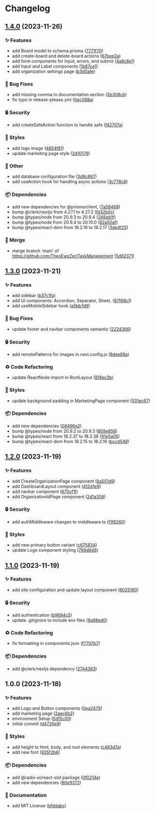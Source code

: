 # Changelog

## [1.4.0](https://github.com/TheoEwzZer/TaskManagement/compare/v1.3.0...v1.4.0) (2023-11-26)


### ✨ Features

* add Board model to schema.prisma ([7771f70](https://github.com/TheoEwzZer/TaskManagement/commit/7771f704fe5f63b8413a42d33b6a916a5fee0a32))
* add create-board and delete-board actions ([67bee2a](https://github.com/TheoEwzZer/TaskManagement/commit/67bee2a234f41b6dea93dfe8cea255357f8f54b8))
* add form components for input, errors, and submit ([4a8c8e1](https://github.com/TheoEwzZer/TaskManagement/commit/4a8c8e121f352bd240a63d5e9356d1d2d94ffd8e))
* add Input and Label components ([1b67ce1](https://github.com/TheoEwzZer/TaskManagement/commit/1b67ce1de9ffef0eca91d615f6ebf4be62582453))
* add organization settings page ([b3d0afe](https://github.com/TheoEwzZer/TaskManagement/commit/b3d0afe85ad27d38c3cf72d76ac4698e5e710f07))


### 🐛 Bug Fixes

* add missing comma to documentation section ([5b308cb](https://github.com/TheoEwzZer/TaskManagement/commit/5b308cb10cfd77152a3eadbd4b3e59e814b1263d))
* fix typo in release-please.yml ([0ec088a](https://github.com/TheoEwzZer/TaskManagement/commit/0ec088ae4863190eab018ecd65ab6d73693f28f1))


### 🔒️ Security

* add createSafeAction function to handle safe ([f42707a](https://github.com/TheoEwzZer/TaskManagement/commit/f42707a2c28925ab30e2f541e34eb409bbcb9cef))


### 💄 Styles

* add logo image ([4854f81](https://github.com/TheoEwzZer/TaskManagement/commit/4854f813ce10ad2710a1965a7cf5242f0a754346))
* update marketing page style ([2410179](https://github.com/TheoEwzZer/TaskManagement/commit/24101792cae6f16d9b7d492e126f00d043db0961))


### 🔧 Other

* add database configuration file ([3d8c887](https://github.com/TheoEwzZer/TaskManagement/commit/3d8c88775860bc83b98005c188a3ed69febea753))
* add useAction hook for handling async actions ([3c778c8](https://github.com/TheoEwzZer/TaskManagement/commit/3c778c8c4565f7ad4238ac5f1c3f98a242f4bc88))


### 📦 Dependencies

* add new dependencies for @prisma/client, ([7a59468](https://github.com/TheoEwzZer/TaskManagement/commit/7a59468e626921c9685a2b6a8afc5a0eea0fc6f6))
* bump @clerk/nextjs from 4.27.1 to 4.27.2 ([fd32b0c](https://github.com/TheoEwzZer/TaskManagement/commit/fd32b0cbd3b3b4975dda37c6a1f0e8d472dccfd0))
* bump @types/node from 20.9.3 to 20.9.4 ([346eb1f](https://github.com/TheoEwzZer/TaskManagement/commit/346eb1ff3b8bbc8aad1b5460f1c7256cb9708bcf))
* bump @types/node from 20.9.4 to 20.10.0 ([82a50af](https://github.com/TheoEwzZer/TaskManagement/commit/82a50afa746008fc5fc9df48fcc50cdfa483aea7))
* bump @types/react-dom from 18.2.16 to 18.2.17 ([3de4f25](https://github.com/TheoEwzZer/TaskManagement/commit/3de4f25c7639ad555e0c61853ad3796c779853f0))


### 🔀 Merge

* merge branch 'main' of https://github.com/TheoEwzZer/TaskManagement ([5d92371](https://github.com/TheoEwzZer/TaskManagement/commit/5d92371c3e20be33beda3c2bc597100dc1ce1921))

## [1.3.0](https://github.com/TheoEwzZer/TaskManagement/compare/v1.2.0...v1.3.0) (2023-11-21)


### ✨ Features

* add sidebar ([b37c1fa](https://github.com/TheoEwzZer/TaskManagement/commit/b37c1fa250ffd4eb500b90eef358d51733b8513c))
* add UI components: Accordion, Separator, Sheet, ([87f68c1](https://github.com/TheoEwzZer/TaskManagement/commit/87f68c1ddd69c84245d16df7e3156085281bc64f))
* add useMobileSidebar hook ([a5bb7d9](https://github.com/TheoEwzZer/TaskManagement/commit/a5bb7d960eb65736becf0fc779b8fecff18236cc))


### 🐛 Bug Fixes

* update footer and navbar components semantic ([2224366](https://github.com/TheoEwzZer/TaskManagement/commit/22243665b6d8140ed5c97515d23b5b922dc0021d))


### 🔒️ Security

* add remotePatterns for images in next.config.js ([8dee68a](https://github.com/TheoEwzZer/TaskManagement/commit/8dee68ac5ed2d90aa525434dead3e3d2c51ac8b5))


### ♻️ Code Refactoring

* update ReactNode import in RootLayout ([818ec3b](https://github.com/TheoEwzZer/TaskManagement/commit/818ec3b62c04b2ecb648e782510f0f7506c32665))


### 💄 Styles

* update background padding in MarketingPage component ([031ec67](https://github.com/TheoEwzZer/TaskManagement/commit/031ec676e3e78b9ac99a52a51b00e69e43717cf5))


### 📦 Dependencies

* add new dependencies ([08496e2](https://github.com/TheoEwzZer/TaskManagement/commit/08496e2e2ca73472670b3e994ecbbaf939c384c2))
* bump @types/node from 20.9.2 to 20.9.3 ([958e856](https://github.com/TheoEwzZer/TaskManagement/commit/958e856d8faba344aeec16517c2e103b0965efa5))
* bump @types/react from 18.2.37 to 18.2.38 ([91e5a05](https://github.com/TheoEwzZer/TaskManagement/commit/91e5a05db918f2a5ed08ffa20e4d00f4732447f3))
* bump @types/react-dom from 18.2.15 to 18.2.16 ([bccd549](https://github.com/TheoEwzZer/TaskManagement/commit/bccd54911895c4ca0aca419527d5b940a8ae8a6f))

## [1.2.0](https://github.com/TheoEwzZer/TaskManagement/compare/v1.1.0...v1.2.0) (2023-11-19)


### ✨ Features

* add CreateOrganizationPage component ([8a551d9](https://github.com/TheoEwzZer/TaskManagement/commit/8a551d9d77d6e255fc2a3575093989380c7ead8c))
* add DashboardLayout component ([412d1e9](https://github.com/TheoEwzZer/TaskManagement/commit/412d1e9669ae129854eed700dc7d5612f28a48ad))
* add navbar component ([670cf1f](https://github.com/TheoEwzZer/TaskManagement/commit/670cf1f576b6399b80854f5712ae8e6a8c99aaaf))
* add OrganizationIdPage component ([2d1a358](https://github.com/TheoEwzZer/TaskManagement/commit/2d1a358635df8f4b2a09a17d5b466c0d0995d35f))


### 🔒️ Security

* add authMiddleware changes to middleware.ts ([f1f8260](https://github.com/TheoEwzZer/TaskManagement/commit/f1f8260588de7af2b55c095cf41ba7012d8ea350))


### 💄 Styles

* add new primary button variant ([c675834](https://github.com/TheoEwzZer/TaskManagement/commit/c675834c1d79061a213d14c9bf330f5a10900e35))
* update Logo component styling ([799d948](https://github.com/TheoEwzZer/TaskManagement/commit/799d948335230dd636a7fbe3431c45ecbc4b28fa))

## [1.1.0](https://github.com/TheoEwzZer/TaskManagement/compare/v1.0.0...v1.1.0) (2023-11-19)


### ✨ Features

* add site configuration and update layout component ([6025180](https://github.com/TheoEwzZer/TaskManagement/commit/602518029bc503eb90e2ac5c124fa3670692243c))


### 🔒️ Security

* add  authentication ([b9694c5](https://github.com/TheoEwzZer/TaskManagement/commit/b9694c52f66cc66d5e931cebccb1993b684442f0))
* update .gitignore to include env files ([6a88ed0](https://github.com/TheoEwzZer/TaskManagement/commit/6a88ed0bca24a13d44fc38a3c9f4aa295e294487))


### ♻️ Code Refactoring

* fix formatting in components.json ([f7707b7](https://github.com/TheoEwzZer/TaskManagement/commit/f7707b7d345e8ac4fb518c1a08e97a64bf4f374a))


### 📦 Dependencies

* add @clerk/nextjs dependency ([2744363](https://github.com/TheoEwzZer/TaskManagement/commit/2744363a8dc158b193a3ae786ee5a181d1e6517a))

## 1.0.0 (2023-11-18)


### ✨ Features

* add Logo and Button components ([0ea2479](https://github.com/TheoEwzZer/TaskManagement/commit/0ea2479985290e89f124c621b20d5f2283a83b89))
* add marketing page ([2aec6b2](https://github.com/TheoEwzZer/TaskManagement/commit/2aec6b2dbeb37e4c949a4f12d7326236bc2e890f))
* environment Setup ([5df5c00](https://github.com/TheoEwzZer/TaskManagement/commit/5df5c00078b99be435f4c71f0bc209643dfc149f))
* initial commit ([d4726e9](https://github.com/TheoEwzZer/TaskManagement/commit/d4726e9e1513166c0c1b84aed4022973a1a4763f))


### 💄 Styles

* add height to html, body, and root elements ([c483d7a](https://github.com/TheoEwzZer/TaskManagement/commit/c483d7a6ac03999ae6bdf48eba905a237594480c))
* add new font ([935f2b9](https://github.com/TheoEwzZer/TaskManagement/commit/935f2b988f81c1c015066d8c782e2abf35b68703))


### 📦 Dependencies

* add @radix-ui/react-slot package ([0f0214e](https://github.com/TheoEwzZer/TaskManagement/commit/0f0214e41310c2569c7bf897ed2bb62441714a63))
* add new dependencies ([80e9372](https://github.com/TheoEwzZer/TaskManagement/commit/80e937282101d36db29d51ec847c4facd73ab8eb))


### 📝 Documentation

* add MIT License ([bfddabc](https://github.com/TheoEwzZer/TaskManagement/commit/bfddabc3ca2228ec70c7a15151e9c941ab27de6f))
